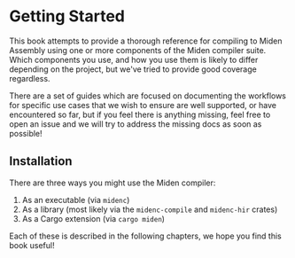 # Getting Started

This book attempts to provide a thorough reference for compiling to Miden Assembly 
using one or more components of the Miden compiler suite. Which components you use, 
and how you use them is likely to differ depending on the project, but we've tried
to provide good coverage regardless. 

There are a set of guides which are focused on documenting the workflows for specific 
use cases that we wish to ensure are well supported, or have encountered so far, but
if you feel there is anything missing, feel free to open an issue and we will try to
address the missing docs as soon as possible!

## Installation

There are three ways you might use the Miden compiler:


1. As an executable (via `midenc`)
2. As a library (most likely via the `midenc-compile` and `midenc-hir` crates) 
3. As a Cargo extension (via `cargo miden`)

Each of these is described in the following chapters, we hope you find this book useful!
